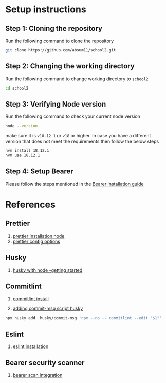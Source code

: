 # Setup instructions

## Step 1: Cloning the repository

Run the following command to clone the repository

```bash
git clone https://github.com/absum11/school2.git
```

## Step 2: Changing the working directory

Run the following command to change working directory to `school2`

```bash
cd school2
```

## Step 3: Verifying Node version

Run the following command to check your current node version

```bash
node --version
```

make sure it is `v18.12.1` or `v18` or higher. In case you have a different version that does not meet the requirements then follow the below steps

```bash
nvm install 18.12.1
nvm use 18.12.1
```

## Step 4: Setup Bearer

Please follow the steps mentioned in the [Bearer installation guide](https://docs.bearer.com/reference/installation/)

# References

## Prettier

1. [prettier installation node](https://prettier.io/docs/en/install.html)
2. [prettier config options](https://prettier.io/docs/en/options.html)

## Husky

1. [husky with node -getting started](https://typicode.github.io/husky/getting-started.html)

## Commitlint

1. [commitlint install](https://blog.tericcabrel.com/apply-conventional-commit-style-on-your-project-with-commitlint/)

2. [adding commit-msg script husky](https://typicode.github.io/husky/getting-started.html)

```bash
npx husky add .husky/commit-msg 'npx --no -- commitlint --edit "$1"'
```

## Eslint

1. [eslint installation](https://eslint.org/docs/latest/use/getting-started)

## Bearer security scanner

1. [bearer scan integration](https://docs.bearer.com/quickstart/)
